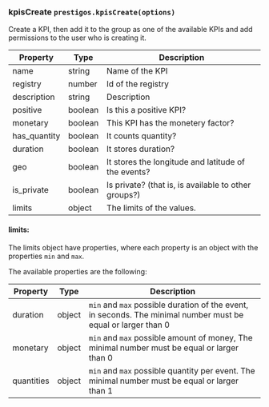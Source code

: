 <h3 id="kpisCreate">kpisCreate
  <code>prestigos.kpisCreate(options)</code>
</h3>

Create a KPI, then add it to the group as one of the available KPIs and add permissions to the user who is creating it.

| Property    | Type          | Description |
| ----------- | --------------|------------ |
| name        | string        | Name of the KPI
| registry    | number        | Id of the registry
| description | string        | Description
| positive    | boolean       | Is this a positive KPI?
| monetary    | boolean       | This KPI has the monetery factor?
| has_quantity| boolean       | It counts quantity?
| duration    | boolean       | It stores duration?
| geo         | boolean       | It stores the longitude and latitude of the events?
| is_private  | boolean       | Is private? (that is, is available to other groups?)
| limits      | object        | The limits of the values.

#### limits:

The limits object have properties, where each property is an object with the properties `min` and `max`.

The available properties are the following:


| Property    | Type          | Description |
| ----------- | --------------|------------ |
| duration    | object        | `min` and `max` possible duration of the event, in seconds. The minimal number must be equal or larger than 0
| monetary    | object        | `min` and `max` possible amount of money, The minimal number must be equal or larger than 0
| quantities  | object        | `min` and `max` possible quantity per event. The minimal number must be equal or larger than 1

